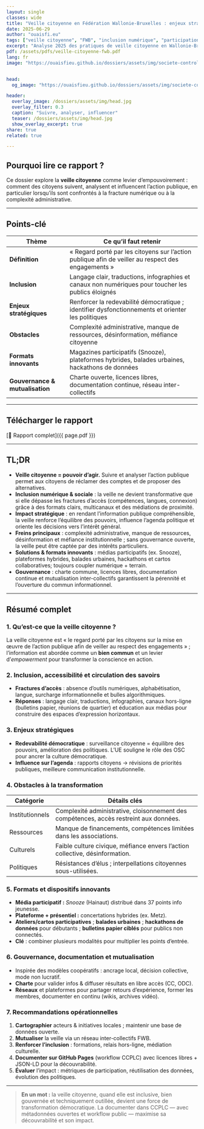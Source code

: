 ```yaml
---
layout: single
classes: wide
title: "Veille citoyenne en Fédération Wallonie-Bruxelles : enjeux stratégiques, inclusion et perspectives"
date: 2025-06-29
author: "ouaisfi.eu"
tags: ["veille citoyenne", "FWB", "inclusion numérique", "participation"]
excerpt: "Analyse 2025 des pratiques de veille citoyenne en Wallonie-Bruxelles : accessibilité, obstacles et formats innovants pour renforcer la participation."
pdf: /assets/pdfs/veille-citoyenne-fwb.pdf
lang: fr
image: "https://ouaisfieu.github.io/dossiers/assets/img/societe-controle-frictions.jpg"


head:
  og_image: "https://ouaisfieu.github.io/dossiers/assets/img/societe-controle-frictions.jpg"

header:
  overlay_image: /dossiers/assets/img/head.jpg
  overlay_filter: 0.3
  caption: "Suivre, analyser, influencer"
  teaser: /dossiers/assets/img/head.jpg
  show_overlay_excerpt: true
share: true
related: true

---
```



## Pourquoi lire ce rapport ?

Ce dossier explore la **veille citoyenne** comme levier d’empouvoirement : comment des citoyens suivent, analysent et influencent l’action publique, en particulier lorsqu’ils sont confrontés à la fracture numérique ou à la complexité administrative.

---

## Points-clé

| Thème | Ce qu’il faut retenir |
|-------|-----------------------|
| **Définition** | « Regard porté par les citoyens sur l’action publique afin de veiller au respect des engagements » |
| **Inclusion** | Langage clair, traductions, infographies et canaux non numériques pour toucher les publics éloignés |
| **Enjeux stratégiques** | Renforcer la redevabilité démocratique ; identifier dysfonctionnements et orienter les politiques |
| **Obstacles** | Complexité administrative, manque de ressources, désinformation, méfiance citoyenne |
| **Formats innovants** | Magazines participatifs (Snooze), plateformes hybrides, balades urbaines, hackathons de données |
| **Gouvernance & mutualisation** | Charte ouverte, licences libres, documentation continue, réseau inter-collectifs |

---

## Télécharger le rapport

[📄 Rapport complet]({{ page.pdf }})

---

## TL;DR
- **Veille citoyenne = pouvoir d’agir.** Suivre et analyser l’action publique permet aux citoyens de réclamer des comptes et de proposer des alternatives.  
- **Inclusion numérique & sociale** : la veille ne devient transformative que si elle dépasse les fractures d’accès (compétences, langues, connexion) grâce à des formats clairs, multicanaux et des médiations de proximité.
- **Impact stratégique** : en rendant l’information publique compréhensible, la veille renforce l’équilibre des pouvoirs, influence l’agenda politique et oriente les décisions vers l’intérêt général.  
- **Freins principaux** : complexité administrative, manque de ressources, désinformation et méfiance institutionnelle ; sans gouvernance ouverte, la veille peut être captée par des intérêts particuliers. 
- **Solutions & formats innovants** : médias participatifs (ex. Snooze), plateformes hybrides, balades urbaines, hackathons et cartos collaboratives; toujours coupler numérique + terrain.
- **Gouvernance** : charte commune, licences libres, documentation continue et mutualisation inter-collectifs garantissent la pérennité et l’ouverture du commun informationnel. 

---

## Résumé complet

### 1. Qu’est-ce que la veille citoyenne ?
La veille citoyenne est « le regard porté par les citoyens sur la mise en œuvre de l’action publique afin de veiller au respect des engagements » ; l’information est abordée comme un **bien commun** et un levier d’*empowerment* pour transformer la conscience en action.

### 2. Inclusion, accessibilité et circulation des savoirs  
- **Fractures d’accès** : absence d’outils numériques, alphabétisation, langue, surcharge informationnelle et bulles algorithmiques.  
- **Réponses** : langage clair, traductions, infographies, canaux hors-ligne (bulletins papier, réunions de quartier) et éducation aux médias pour construire des espaces d’expression horizontaux. 

### 3. Enjeux stratégiques  
- **Redevabilité démocratique** : surveillance citoyenne = équilibre des pouvoirs, amélioration des politiques. L’UE souligne le rôle des OSC pour ancrer la culture démocratique.  
- **Influence sur l’agenda** : rapports citoyens → révisions de priorités publiques, meilleure communication institutionnelle. 

### 4. Obstacles à la transformation  
| Catégorie | Détails clés |  
|-----------|--------------|  
| Institutionnels | Complexité administrative, cloisonnement des compétences, accès restreint aux données. |  
| Ressources | Manque de financements, compétences limitées dans les associations. |  
| Culturels | Faible culture civique, méfiance envers l’action collective, désinformation. |  
| Politiques | Résistances d’élus ; interpellations citoyennes sous-utilisées. |  

### 5. Formats et dispositifs innovants  
- **Média participatif :** *Snooze* (Hainaut) distribué dans 37 points info jeunesse.  
- **Plateforme + présentiel :** concertations hybrides (ex. Metz).  
- **Ateliers/cartos participatives** ; **balades urbaines** ; **hackathons de données** pour débutants ; **bulletins papier ciblés** pour publics non connectés.  
- **Clé** : combiner plusieurs modalités pour multiplier les points d’entrée. 

### 6. Gouvernance, documentation et mutualisation  
- Inspirée des modèles coopératifs : ancrage local, décision collective, mode non lucratif.  
- **Charte** pour valider infos & diffuser résultats en libre accès (CC, ODC).  
- **Réseaux** et plateformes pour partager retours d’expérience, former les membres, documenter en continu (wikis, archives vidéo). 

### 7. Recommandations opérationnelles  
1. **Cartographier** acteurs & initiatives locales ; maintenir une base de données ouverte.  
2. **Mutualiser** la veille via un réseau inter-collectifs FWB.  
3. **Renforcer l’inclusion** : formations, relais hors-ligne, médiation culturelle.  
4. **Documenter sur GitHub Pages** (workflow CCPLC) avec licences libres + JSON-LD pour la découvrabilité.  
5. **Évaluer** l’impact : métriques de participation, réutilisation des données, évolution des politiques. 

---

> **En un mot :** la veille citoyenne, quand elle est inclusive, bien gouvernée et techniquement outillée, devient une force de transformation démocratique. La documenter dans CCPLC — avec métadonnées ouvertes et workflow public — maximise sa découvrabilité et son impact. 


